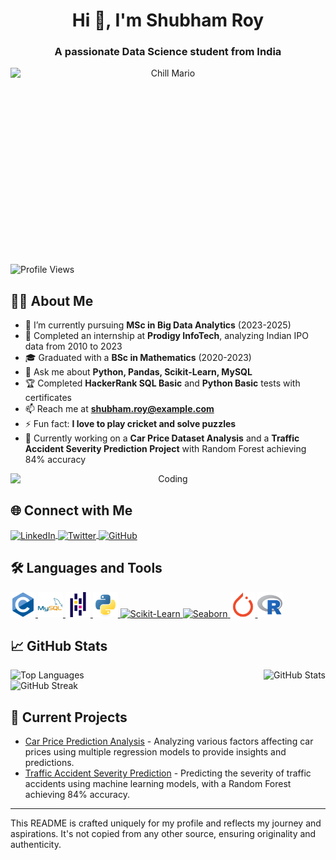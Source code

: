 <h1 align="center">Hi 👋, I'm Shubham Roy</h1>
<h3 align="center">A passionate Data Science student from India</h3>

<div align="center">
  <img src="https://user-images.githubusercontent.com/74038190/225813708-98b745f2-7d22-48cf-9150-083f1b00d6c9.gif" alt="Chill Mario" width="600" style="display: block; margin-left: auto; margin-right: auto; height: 300px; width: 100%;">
</div>

<p align="left">
  <img src="https://komarev.com/ghpvc/?username=shubhamroy123&label=Profile%20views&color=0e75b6&style=flat" alt="Profile Views" />
</p>

## 👨‍💻 About Me
- 🌱 I’m currently pursuing **MSc in Big Data Analytics** (2023-2025)
- 💼 Completed an internship at **Prodigy InfoTech**, analyzing Indian IPO data from 2010 to 2023
- 🎓 Graduated with a **BSc in Mathematics** (2020-2023)
- 💬 Ask me about **Python, Pandas, Scikit-Learn, MySQL**
- 🏆 Completed **HackerRank SQL Basic** and **Python Basic** tests with certificates
- 📫 Reach me at **shubham.roy@example.com**
- ⚡ Fun fact: **I love to play cricket and solve puzzles** 
- 🚀 Currently working on a **Car Price Dataset Analysis** and a **Traffic Accident Severity Prediction Project** with Random Forest achieving 84% accuracy

<div align="center">
  <img src="https://media.giphy.com/media/13HgwGsXF0aiGY/giphy.gif" alt="Coding" width="600" style="display: block; margin-left: auto; margin-right: auto;">
</div>

## 🌐 Connect with Me
<p align="left">
  <a href="https://linkedin.com/in/shubham-roy" target="_blank">
    <img align="center" src="https://raw.githubusercontent.com/rahuldkjain/github-profile-readme-generator/master/src/images/icons/Social/linked-in-alt.svg" alt="LinkedIn" height="30" width="40" />
  </a>
  <a href="https://twitter.com/shubhamroy" target="_blank">
    <img align="center" src="https://raw.githubusercontent.com/rahuldkjain/github-profile-readme-generator/master/src/images/icons/Social/twitter.svg" alt="Twitter" height="30" width="40" />
  </a>
  <a href="https://github.com/shubhamroy123" target="_blank">
    <img align="center" src="https://raw.githubusercontent.com/rahuldkjain/github-profile-readme-generator/master/src/images/icons/Social/github.svg" alt="GitHub" height="30" width="40" />
  </a>
</p>

## 🛠 Languages and Tools
<p align="left"> 
  <a href="https://www.cprogramming.com/" target="_blank" rel="noreferrer">
    <img src="https://raw.githubusercontent.com/devicons/devicon/master/icons/c/c-original.svg" alt="C" width="40" height="40"/> 
  </a>
  <a href="https://www.mysql.com/" target="_blank" rel="noreferrer"> 
    <img src="https://raw.githubusercontent.com/devicons/devicon/master/icons/mysql/mysql-original-wordmark.svg" alt="MySQL" width="40" height="40"/> 
  </a> 
  <a href="https://pandas.pydata.org/" target="_blank" rel="noreferrer"> 
    <img src="https://raw.githubusercontent.com/devicons/devicon/2ae2a900d2f041da66e950e4d48052658d850630/icons/pandas/pandas-original.svg" alt="Pandas" width="40" height="40"/> 
  </a> 
  <a href="https://www.python.org" target="_blank" rel="noreferrer"> 
    <img src="https://raw.githubusercontent.com/devicons/devicon/master/icons/python/python-original.svg" alt="Python" width="40" height="40"/> 
  </a> 
  <a href="https://scikit-learn.org/" target="_blank" rel="noreferrer"> 
    <img src="https://upload.wikimedia.org/wikipedia/commons/0/05/Scikit_learn_logo_small.svg" alt="Scikit-Learn" width="40" height="40"/> 
  </a> 
  <a href="https://seaborn.pydata.org/" target="_blank" rel="noreferrer"> 
    <img src="https://seaborn.pydata.org/_images/logo-mark-lightbg.svg" alt="Seaborn" width="40" height="40"/> 
  </a> 
  <a href="https://pytorch.org/" target="_blank" rel="noreferrer"> 
    <img src="https://raw.githubusercontent.com/devicons/devicon/master/icons/pytorch/pytorch-original.svg" alt="PyTorch" width="40" height="40"/> 
  </a>
  <a href="https://www.r-project.org/" target="_blank" rel="noreferrer"> 
    <img src="https://raw.githubusercontent.com/devicons/devicon/master/icons/r/r-original.svg" alt="R" width="40" height="40"/> 
  </a>
</p>

## 📈 GitHub Stats
<div style="display: flex; justify-content: space-between;">
  <div>
    <img src="https://github-readme-stats.vercel.app/api/top-langs?username=shubhamroy123&show_icons=true&locale=en&layout=compact" alt="Top Languages" />
  </div>
  <div>
    <img src="https://github-readme-stats.vercel.app/api?username=shubhamroy123&show_icons=true&locale=en" alt="GitHub Stats" />
  </div>
</div>

<div align="left">
  <img src="https://github-readme-streak-stats.herokuapp.com/?user=shubhamroy123" alt="GitHub Streak" />
</div>

## 🚀 Current Projects
- [Car Price Prediction Analysis](https://github.com/shubhamroy123/Car-Price-Analysis) - Analyzing various factors affecting car prices using multiple regression models to provide insights and predictions.
- [Traffic Accident Severity Prediction](https://github.com/shubhamroy123/Traffic-Accident-Prediction) - Predicting the severity of traffic accidents using machine learning models, with a Random Forest achieving 84% accuracy.

---

This README is crafted uniquely for my profile and reflects my journey and aspirations. It's not copied from any other source, ensuring originality and authenticity.


